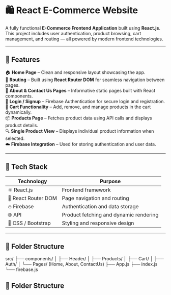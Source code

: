 # 🛍️ React E-Commerce Website

A fully functional **E-Commerce Frontend Application** built using **React.js**.  
This project includes user authentication, product browsing, cart management, and routing — all powered by modern frontend technologies.

---

## 🚀 Features

🏠 **Home Page** – Clean and responsive layout showcasing the app.  
🧭 **Routing** – Built using **React Router DOM** for seamless navigation between pages.  
🧾 **About & Contact Us Pages** – Informative static pages built with React components.  
🔐 **Login / Signup** – Firebase Authentication for secure login and registration.  
🛒 **Cart Functionality** – Add, remove, and manage products in the cart dynamically.  
📦 **Products Page** – Fetches product data using API calls and displays product details.  
🔍 **Single Product View** – Displays individual product information when selected.  
☁️ **Firebase Integration** – Used for storing authentication and user data.  

---

## 🧰 Tech Stack

| Technology | Purpose |
|-------------|----------|
| ⚛️ React.js | Frontend framework |
| 🔄 React Router DOM | Page navigation and routing |
| 🔥 Firebase | Authentication and data storage |
| 🌐 API | Product fetching and dynamic rendering |
| 💅 CSS / Bootstrap | Styling and responsive design |

---
## 📂 Folder Structure

src/
├── components/
│ ├── Header/
│ ├── Products/
│ ├── Cart/
│ ├── Auth/
│ └── Pages/ (Home, About, ContactUs)
├── App.js
├── index.js
└── firebase.js
## 📂 Folder Structure

